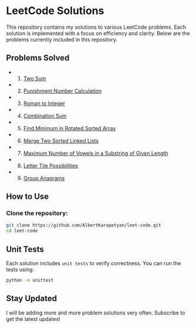 # LeetCode Solutions

This repository contains my solutions to various LeetCode problems. Each solution is implemented with a focus on efficiency and clarity. Below are the problems currently included in this repository.

## Problems Solved

- 1. [Two Sum](./two_sum/description.md)
- 2. [Punishment Number Calculation](./punishment_number/description.md)
- 3. [Roman to Integer](./roman_to_int/description.md)
- 4. [Combination Sum](./combination_sum/description.md)
- 5. [Find Minimum in Rotated Sorted Array](./find_minimum/description.md)
- 6. [Merge Two Sorted Linked Lists](./merge_two_lists/description.md)
- 7. [Maximum Number of Vowels in a Substring of Given Length](./max_vowels/description.md)
- 8. [Letter Tile Possibilities](./num_tile_possibilities/description.md)
- 9. [Group Anagrams](./group_anagrams/description.md)

## How to Use

### Clone the repository:
   ```bash
   git clone https://github.com/AlbertKarapetyan/leet-code.git
   cd leet-code
```

## Unit Tests

Each solution includes `unit tests` to verify correctness. 
You can run the tests using:

```bash
python -m unittest
```

## Stay Updated

I will be adding more and more problem solutions very often. Subscribe to get the latest updates!
